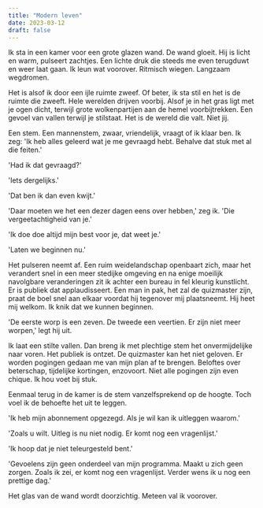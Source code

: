 ```yaml
---
title: "Modern leven"
date: 2023-03-12
draft: false
---
```


Ik sta in een kamer voor een grote glazen wand. De wand gloeit. Hij is licht en warm, pulseert zachtjes. Een lichte druk die steeds me even terugduwt en weer laat gaan. Ik leun wat voorover. Ritmisch wiegen. Langzaam wegdromen.<!-- more -->

Het is alsof ik door een ijle ruimte zweef. Of beter, ik sta stil en het is de ruimte die zweeft. Hele werelden drijven voorbij. Alsof je in het gras ligt met je ogen dicht, terwijl grote wolkenpartĳen aan de hemel voorbĳtrekken. Een gevoel van vallen terwĳl je stilstaat. Het is de wereld die valt. Niet jĳ.

Een stem. Een mannenstem, zwaar, vriendelĳk, vraagt of ik klaar ben. Ik zeg: 'Ik heb alles geleerd wat je me gevraagd hebt. Behalve dat stuk met al die feiten.'

'Had ik dat gevraagd?'

'Iets dergelĳks.'

'Dat ben ik dan even kwĳt.'

'Daar moeten we het een dezer dagen eens over hebben,' zeg ik. 'Die vergeetachtigheid van je.'

'Ik doe doe altĳd mĳn best voor je, dat weet je.'

'Laten we beginnen nu.'

Het pulseren neemt af. Een ruim weidelandschap openbaart zich, maar het verandert snel in een meer stedijke omgeving en na enige moeilijk navolgbare veranderingen zit ik achter een bureau in fel kleurig kunstlicht. Er is publiek dat applaudisseert. Een man in pak, het zal de quizmaster zijn, praat de boel snel aan elkaar voordat hij tegenover mij plaatsneemt. Hij heet mij welkom. Ik knik dat we kunnen beginnen.

'De eerste worp is een zeven. De tweede een veertien. Er zĳn niet meer worpen,' legt hij uit.

Ik laat een stilte vallen. Dan breng ik met plechtige stem het onvermijdelijke naar voren. Het publiek is ontzet. De quizmaster kan het niet geloven. Er worden pogingen gedaan me van mijn plan af te brengen. Beloftes over beterschap, tijdelijke kortingen, enzovoort. Niet alle pogingen zijn even chique. Ik hou voet bij stuk.

Eenmaal terug in de kamer is de stem vanzelfsprekend op de hoogte. Toch voel ik de behoefte het uit te leggen.

'Ik heb mijn abonnement opgezegd. Als je wil kan ik uitleggen waarom.'

'Zoals u wilt. Uitleg is nu niet nodig. Er komt nog een vragenlijst.'

'Ik hoop dat je niet teleurgesteld bent.'

'Gevoelens zijn geen onderdeel van mijn programma. Maakt u zich geen zorgen. Zoals ik zei, er komt nog een vragenlijst. Verder wens ik u nog een prettige dag.'

Het glas van de wand wordt doorzichtig. Meteen val ik voorover.

